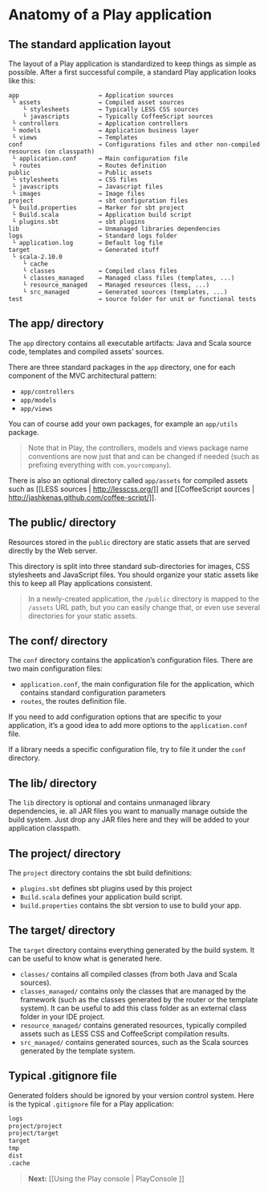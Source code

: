# Anatomy of a Play application

## The standard application layout

The layout of a Play application is standardized to keep things as simple as possible. After a first successful compile, a standard Play application looks like this:

```
app                      → Application sources
 └ assets                → Compiled asset sources
    └ stylesheets        → Typically LESS CSS sources
    └ javascripts        → Typically CoffeeScript sources
 └ controllers           → Application controllers
 └ models                → Application business layer
 └ views                 → Templates
conf                     → Configurations files and other non-compiled resources (on classpath)
 └ application.conf      → Main configuration file
 └ routes                → Routes definition
public                   → Public assets
 └ stylesheets           → CSS files
 └ javascripts           → Javascript files
 └ images                → Image files
project                  → sbt configuration files
 └ build.properties      → Marker for sbt project
 └ Build.scala           → Application build script
 └ plugins.sbt           → sbt plugins
lib                      → Unmanaged libraries dependencies
logs                     → Standard logs folder
 └ application.log       → Default log file
target                   → Generated stuff
 └ scala-2.10.0            
    └ cache              
    └ classes            → Compiled class files
    └ classes_managed    → Managed class files (templates, ...)
    └ resource_managed   → Managed resources (less, ...)
    └ src_managed        → Generated sources (templates, ...)
test                     → source folder for unit or functional tests
```

## The app/ directory

The `app` directory contains all executable artifacts: Java and Scala source code, templates and compiled assets’ sources.

There are three standard packages in the `app` directory, one for each component of the MVC architectural pattern: 

- `app/controllers`
- `app/models`
- `app/views`

You can of course add your own packages, for example an `app/utils` package.

> Note that in Play, the controllers, models and views package name conventions are now just that and can be changed if needed (such as prefixing everything with `com.yourcompany`).

There is also an optional directory called `app/assets` for compiled assets such as [[LESS sources | http://lesscss.org/]] and [[CoffeeScript sources | http://jashkenas.github.com/coffee-script/]].

## The public/ directory

Resources stored in the `public` directory are static assets that are served directly by the Web server.

This directory is split into three standard sub-directories for images, CSS stylesheets and JavaScript files. You should organize your static assets like this to keep all Play applications consistent.

> In a newly-created application, the `/public` directory is mapped to the `/assets` URL path, but you can easily change that, or even use several directories for your static assets.

## The conf/ directory

The `conf` directory contains the application’s configuration files. There are two main configuration files:

- `application.conf`, the main configuration file for the application, which contains standard configuration parameters
- `routes`, the routes definition file.

If you need to add configuration options that are specific to your application, it’s a good idea to add more options to the `application.conf` file.

If a library needs a specific configuration file, try to file it under the `conf` directory.

## The lib/ directory

The `lib` directory is optional and contains unmanaged library dependencies, ie. all JAR files you want to manually manage outside the build system. Just drop any JAR files here and they will be added to your application classpath.

## The project/ directory

The `project` directory contains the sbt build definitions:

- `plugins.sbt` defines sbt plugins used by this project
- `Build.scala` defines your application build script.
- `build.properties` contains the sbt version to use to build your app.

## The target/ directory

The `target` directory contains everything generated by the build system. It can be useful to know what is generated here.

- `classes/` contains all compiled classes (from both Java and Scala sources).
- `classes_managed/` contains only the classes that are managed by the framework (such as the classes generated by the router or the template system). It can be useful to add this class folder as an external class folder in your IDE project.
- `resource_managed/` contains generated resources, typically compiled assets such as LESS CSS and CoffeeScript compilation results.
- `src_managed/` contains generated sources, such as the Scala sources generated by the template system.

## Typical .gitignore file

Generated folders should be ignored by your version control system. Here is the typical `.gitignore` file for a Play application:

```txt
logs
project/project
project/target
target
tmp
dist
.cache
```

> **Next:** [[Using the Play console | PlayConsole ]]